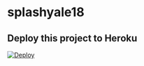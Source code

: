 # splashyale18

## Deploy this project to Heroku

[![Deploy](https://www.herokucdn.com/deploy/button.svg)](https://heroku.com/deploy)
